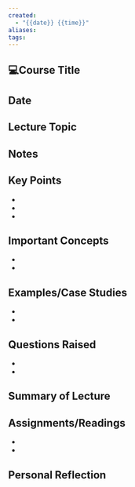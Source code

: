 ```yaml
---
created:
  - "{{date}} {{time}}"
aliases: 
tags:
---
```


## 💻Course Title
## Date

## Lecture Topic

## Notes


## Key Points
- 
- 
- 

## Important Concepts
- 
- 

## Examples/Case Studies
- 
- 

## Questions Raised
- 
- 

## Summary of Lecture

## Assignments/Readings
- 
- 

## Personal Reflection
